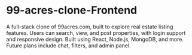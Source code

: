# 99-acres-clone-Frontend
A full-stack clone of 99acres.com, built to explore real estate listing features. Users can search, view, and post properties, with login support and responsive design. Built using React, Node.js, MongoDB, and more. Future plans include chat, filters, and admin panel.

